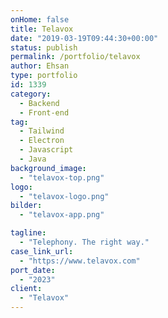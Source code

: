 ```yaml
---
onHome: false
title: Telavox
date: "2019-03-19T09:44:30+00:00"
status: publish
permalink: /portfolio/telavox
author: Ehsan
type: portfolio
id: 1339
category:
  - Backend
  - Front-end
tag:
  - Tailwind
  - Electron
  - Javascript
  - Java
background_image:
  - "telavox-top.png"
logo:
  - "telavox-logo.png"
bilder:
  - "telavox-app.png"

tagline:
  - "Telephony. The right way."
case_link_url:
  - "https://www.telavox.com"
port_date:
  - "2023"
client:
  - "Telavox"
---
```

